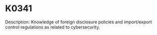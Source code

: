 # K0341
Description: Knowledge of foreign disclosure policies and import/export control regulations as related to cybersecurity. 
